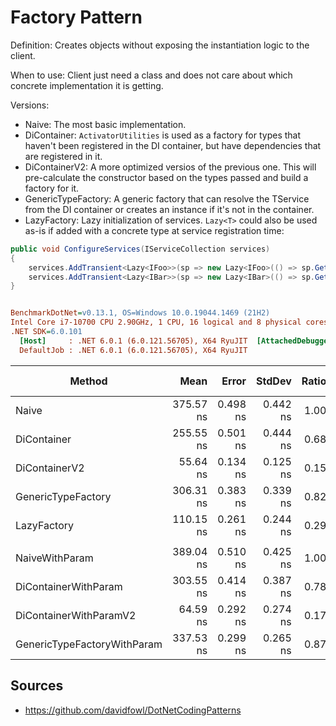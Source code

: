 # Factory Pattern

Definition: Creates objects without exposing the instantiation logic to the client.

When to use: Client just need a class and does not care about which concrete implementation it is getting.

Versions:

- Naive: The most basic implementation.
- DiContainer: `ActivatorUtilities` is used as a factory for types that haven't been registered in the DI container, but have dependencies that are registered in it.
- DiContainerV2: A more optimized versios of the previous one. This will pre-calculate the constructor based on the types passed and build a factory for it.
- GenericTypeFactory: A generic factory that can resolve the TService from the DI container or creates an instance if it's not in the container.
- LazyFactory: Lazy initialization of services. `Lazy<T>` could also be used as-is if added with a concrete type at service registration time:

```csharp
public void ConfigureServices(IServiceCollection services)
{
    services.AddTransient<Lazy<IFoo>>(sp => new Lazy<IFoo>(() => sp.GetRequiredService<IFoo>());
    services.AddTransient<Lazy<IBar>>(sp => new Lazy<IBar>(() => sp.GetRequiredService<IBar>());
}
```

``` ini

BenchmarkDotNet=v0.13.1, OS=Windows 10.0.19044.1469 (21H2)
Intel Core i7-10700 CPU 2.90GHz, 1 CPU, 16 logical and 8 physical cores
.NET SDK=6.0.101
  [Host]     : .NET 6.0.1 (6.0.121.56705), X64 RyuJIT  [AttachedDebugger]
  DefaultJob : .NET 6.0.1 (6.0.121.56705), X64 RyuJIT


```
|                      Method |      Mean |    Error |   StdDev | Ratio | Code Size |  Gen 0 | Allocated |
|---------------------------- |----------:|---------:|---------:|------:|----------:|-------:|----------:|
|                       Naive | 375.57 ns | 0.498 ns | 0.442 ns |  1.00 |     352 B | 0.1125 |     944 B |
|                 DiContainer | 255.55 ns | 0.501 ns | 0.444 ns |  0.68 |     811 B | 0.0143 |     120 B |
|               DiContainerV2 |  55.64 ns | 0.134 ns | 0.125 ns |  0.15 |     195 B | 0.0029 |      24 B |
|          GenericTypeFactory | 306.31 ns | 0.383 ns | 0.339 ns |  0.82 |     167 B | 0.0172 |     144 B |
|                 LazyFactory | 110.15 ns | 0.261 ns | 0.244 ns |  0.29 |     167 B | 0.0248 |     208 B |
|                             |           |          |          |       |           |        |           |
|              NaiveWithParam | 389.04 ns | 0.510 ns | 0.425 ns |  1.00 |     363 B | 0.1135 |     952 B |
|        DiContainerWithParam | 303.55 ns | 0.414 ns | 0.387 ns |  0.78 |     855 B | 0.0238 |     200 B |
|      DiContainerWithParamV2 |  64.59 ns | 0.292 ns | 0.274 ns |  0.17 |      40 B | 0.0105 |      88 B |
| GenericTypeFactoryWithParam | 337.53 ns | 0.299 ns | 0.265 ns |  0.87 |     234 B | 0.0267 |     224 B |


## Sources

- https://github.com/davidfowl/DotNetCodingPatterns
